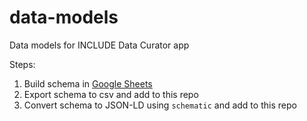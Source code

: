 # data-models
Data models for INCLUDE Data Curator app

Steps:

1. Build schema in [Google Sheets](https://docs.google.com/spreadsheets/d/1vDdcqt3Lgehyq1iCnlF1H9JZi63pLj-u/edit#gid=1832953852)
2. Export schema to csv and add to this repo
3. Convert schema to JSON-LD using `schematic` and add to this repo
